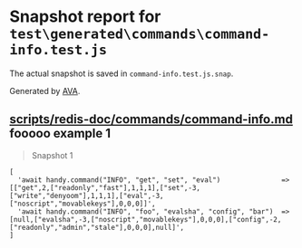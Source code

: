 # Snapshot report for `test\generated\commands\command-info.test.js`

The actual snapshot is saved in `command-info.test.js.snap`.

Generated by [AVA](https://ava.li).

## [scripts/redis-doc/commands/command-info.md](../../../../scripts/redis-doc/commands/command-info.md) fooooo example 1

> Snapshot 1

    [
      'await handy.command("INFO", "get", "set", "eval")               => [["get",2,["readonly","fast"],1,1,1],["set",-3,["write","denyoom"],1,1,1],["eval",-3,["noscript","movablekeys"],0,0,0]]',
      'await handy.command("INFO", "foo", "evalsha", "config", "bar")  => [null,["evalsha",-3,["noscript","movablekeys"],0,0,0],["config",-2,["readonly","admin","stale"],0,0,0],null]',
    ]
